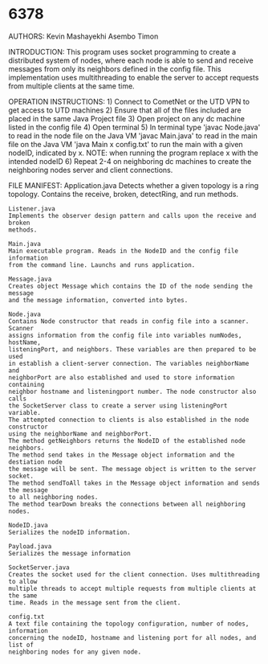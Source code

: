 # 6378

AUTHORS:
	Kevin Mashayekhi
	Asembo Timon


INTRODUCTION:
	This program uses socket programming to create a distributed system of nodes,
	where each node is able to send and receive messages from only its neighbors
	defined in the config file. This implementation uses multithreading to enable 
	the server to accept requests from multiple clients at the same time.


OPERATION INSTRUCTIONS:
	1) Connect to CometNet or the UTD VPN to get access to UTD machines
	2) Ensure that all of the files included are placed in the same
	Java Project file
	3) Open project on any dc machine listed in the config file 
	4) Open terminal
	5) In terminal type
		'javac Node.java' to read in the node file on the Java VM
		'javac Main.java' to read in the main file on the Java VM
		'java Main x config.txt' to run the main with a given nodeID,
		indicated by x. 
		NOTE: when running the program replace x with the intended nodeID
	6) Repeat 2-4 on neighboring dc machines to create the neighboring nodes
	server and client connections.


FILE MANIFEST:
	Application.java
	Detects whether a given topology is a ring topology. Contains the receive, broken,
	detectRing, and run methods.

	Listener.java
	Implements the observer design pattern and calls upon the receive and broken 
	methods.

	Main.java
	Main executable program. Reads in the NodeID and the config file information
	from the command line. Launchs and runs application.

	Message.java
	Creates object Message which contains the ID of the node sending the message
	and the message information, converted into bytes. 

	Node.java
	Contains Node constructor that reads in config file into a scanner. Scanner 
	assigns information from the config file into variables numNodes, hostName, 
	listeningPort, and neighbors. These variables are then prepared to be used
	in establish a client-server connection. The variables neighborName and
	neighborPort are also established and used to store information containing
	neighbor hostname and listeningport number. The node constructor also calls
	the SocketServer class to create a server using listeningPort variable.
	The attempted connection to clients is also established in the node constructor
	using the neighborName and neighborPort.
	The method getNeighbors returns the NodeID of the established node neighbors.
	The method send takes in the Message object information and the destiation node
	the message will be sent. The message object is written to the server socket.
	The method sendToAll takes in the Message object information and sends the message
	to all neighboring nodes.
	The method tearDown breaks the connections between all neighboring nodes.

	NodeID.java
	Serializes the nodeID information.
	
	Payload.java
	Serializes the message information 

	SocketServer.java
	Creates the socket used for the client connection. Uses multithreading to allow
	multiple threads to accept multiple requests from multiple clients at the same
	time. Reads in the message sent from the client.

	config.txt
	A text file containing the topology configuration, number of nodes, information
	concerning the nodeID, hostname and listening port for all nodes, and list of 
	neighboring nodes for any given node.
	
